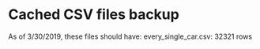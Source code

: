 # Cached CSV files backup

As of 3/30/2019, these files should have:
    every_single_car.csv: 32321 rows